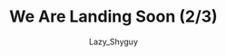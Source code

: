 ---
media: "images/rounds/round_1/landing_2.png"
media_type: image
type: art
title: We Are Landing Soon (2/3)
author: [Lazy_Shyguy]
desc: Bjeurn Suez lets the crew know that command is currently conducting the pre-landing checks.
---